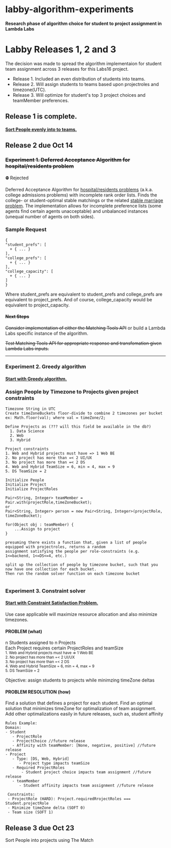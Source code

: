 # labby-algorithm-experiments
**Research phase of algorithm choice for student to project assignment in Lambda Labs**


# Labby Releases 1, 2 and 3
  
The decision was made to spread the algorithm implementaion for student team assignment across 3 releases for this Labs16 project.
* Release 1. Included an even distribution of students into teams.
* Release 2. Will assign students to teams based upon projectroles and timezone(UTC).
* Release 3. Will optimize for student's top 3 project choices and teamMember preferences.

## Release 1 is complete.
#### [Sort People evenly into to teams.](https://github.com/Lambda-School-Labs/labby-be/tree/master/Sorting) 

  
## Release 2 due Oct 14
  
### ~~Experiment 1.  Deferred Acceptance Algorithm for hospital/residents problem~~  
:no_entry: Rejected 

    
Deferred Acceptance Algorithm for [hospital/residents problems](https://en.wikipedia.org/wiki/National_Resident_Matching_Program#Matching_algorithm) (a.k.a. college admissions problems) with incomplete rank order lists. Finds the college- or student-optimal stable matchings or the related [stable marriage problem](https://en.wikipedia.org/wiki/Stable_marriage_problem). The implementation allows for incomplete preference lists (some agents find certain agents unacceptable) and unbalanced instances (unequal number of agents on both sides).  
    
 ### Sample Request  
      
```
{
"student_prefs": [
  + { ... }
],
"college_prefs": [
  + { ... }
],
"college_capacity": [
  + { ... }
]
}
```
    
Where student_prefs are equivalent to student_prefs and college_prefs are equivalent to project_prefs. And of course, college_capacity would be equivalent to project_capacity.
    
#### ~~Next Steps~~
  
~~Consider implementation of either the Matching Tools API~~ or build a Lambda Labs specific instance of the algorithm.

~~Test Matching Tools API for appropriate response and transfomation given Lambda Labs inputs.~~

------

### Experiment 2.  Greedy algorithm  
#### [Start with Greedy algorithm.](https://en.wikipedia.org/wiki/Greedy_algorithm)

### Assign People by Timezone to Projects given project constraints

```
Timezone String in UTC
Create timeZoneBuckets floor-divide to combine 2 timezones per bucket
ex: Math.floor(val); where val = timeZone/2;

Define Projects as (??? will this field be available in the db?)
  1. Data Science
  2. Web
  3. Hybrid
  
Project constraints
1. Web and Hybrid projects must have => 1 Web BE
2. No project has more than =< 2 UI/UX
3. No project has more than =< 2 DS
4. Web and Hybrid TeamSize = 6, min = 4, max = 9
5. DS TeamSize = 2
```
```
Initialize People  
Initialize Project  
Initialize ProjectRoles  

Pair<String, Integer> teamMember = Pair.with(projectRole,timeZoneBucket);
or
Pair<String, Integer> person = new Pair<String, Integer>(projectRole, timeZoneBucket);
 
for(Object obj : teamMember) {
    ...Assign to project
}

presuming there exists a function that, given a list of people equipped with projectroles, returns a random
assignment satisfying the people per role-constraints (e.g. 1<=backend, 1<=DS<=4, etc.)

split up the collection of people by timezone bucket, such that you now have one collection for each bucket. 
Then run the random solver function on each timezone bucket


```
### Experiment 3.  Constraint solver
#### [Start with Constraint Satisfaction Problem.](https://en.wikipedia.org/wiki/Constraint_satisfaction_problem)

Use case applicable will maximize resource allocation and also minimize timezones.

#### PROBLEM (what)

n Students assigned to n Projects  
Each Project requires certain ProjectRoles and teamSize  
  <sub>  1. Web and Hybrid projects must have => 1 Web BE  
    2. No project has more than =< 2 UI/UX  
    3. No project has more than =< 2 DS  
    4. Web and Hybrid TeamSize = 6, min = 4, max = 9  
    5. DS TeamSize = 2  </sub>  

Objective: assign students to projects while minimzing timeZone deltas

#### PROBLEM RESOLUTION (how)

Find a solution that defines a project for each student.
Find an optimal solution that minimizes timeZone for optimalization of team assignment.
Add other optimalizations easily in future releases, such as, student affinity

```
Rules Example:  
Domain:
- Student
   - ProjectRole
   - ProjectChoice //future release
   - Affinity with teamMember: [None, negative, positive] //future release
- Project
   - Type: [DS, Web, Hybrid]
      - Project type impacts teamSize
   - Required ProjectRoles
       - Student project choice impacts team assignment //future release
   - teamMember
      - Student affinity impacts team assignment //future release
      
 Constraints:
 - ProjectRole (HARD): Project.requiredRrojectRoles === Student.projectRole
 - Minimize timeZone delta (SOFT 0)
 - Team size (SOFT 1)
```



## Release 3 due Oct 23

Sort People into projects using The Match
